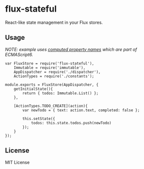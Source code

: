 # flux-stateful

React-like state management in your Flux stores.

## Usage

*NOTE: example uses [computed property names](https://developer.mozilla.org/en-US/docs/Web/JavaScript/Reference/Operators/Object_initializer#Computed_property_names) which are part of ECMAScript6.*

	var FluxStore = require('flux-stateful'),
		Immutable = require('immutable'),
		AppDispatcher = require('./dispatcher'),
		ActionTypes = require('./constants');

	module.exports = FluxStore(AppDispatcher, {
		getInitialState(){
			return { todos: Immutable.List() };
		},

		[ActionTypes.TODO_CREATE](action){
			var newTodo = { text: action.text, completed: false };

			this.setState({
				todos: this.state.todos.push(newTodo)
			});
		}
	});

## License

MIT License